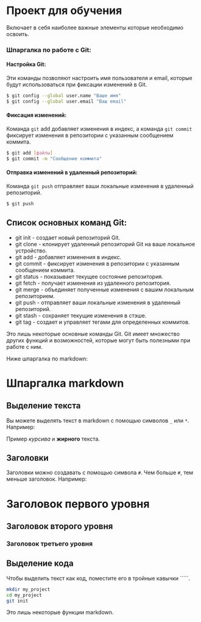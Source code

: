 # Проект для обучения
Включает в себя наиболее важные элементы которые необходимо освоить.

### Шпаргалка по работе с Git:

#### Настройка Git:

Эти команды позволяют настроить имя пользователя и email, которые будут использоваться при фиксации изменений в Git.

```bash
$ git config --global user.name "Ваше имя"
$ git config --global user.email "Ваш email"
```

#### Фиксация изменений:

Команда `git` add добавляет изменения в индекс, а команда `git commit` фиксирует изменения в репозитории с указанным 
сообщением коммита.

```bash
$ git add [файлы]
$ git commit -m "Сообщение коммита"
```

#### Отправка изменений в удаленный репозиторий:

Команда `git push` отправляет ваши локальные изменения в удаленный репозиторий.

```bash
$ git push
```

## Cписок основных команд Git:

- git init - создает новый репозиторий Git.
- git clone - клонирует удаленный репозиторий Git на ваше локальное устройство.
- git add - добавляет изменения в индекс.
- git commit - фиксирует изменения в репозитории с указанным сообщением коммита.
- git status - показывает текущее состояние репозитория.
- git fetch - получает изменения из удаленного репозитория.
- git merge - объединяет полученные изменения с вашим локальным репозиторием.
- git push - отправляет ваши локальные изменения в удаленный репозиторий.
- git stash - сохраняет текущие изменения в стэше.
- git tag - создает и управляет тегами для определенных коммитов.

Это лишь некоторые основные команды Git. Git имеет множество других функций и возможностей, которые могут быть полезными при работе с ним.


Ниже шпаргалка по markdown:

# Шпаргалка markdown

## Выделение текста

Вы можете выделять текст в markdown с помощью символов `_` или `*`. Например:

Пример _курсива_ и **жирного** текста.

## Заголовки

Заголовки можно создавать с помощью символа `#`. Чем больше `#`, тем меньше заголовок. Например:

# Заголовок первого уровня
## Заголовок второго уровня
### Заголовок третьего уровня

## Выделение кода

Чтобы выделить текст как код, поместите его в тройные кавычки `````.

```bash
mkdir my_project
cd my_project
git init
```
Это лишь некоторые функции markdown.